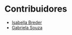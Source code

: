 # Contribuidores

- [Isabella Breder](https://gitlab.com/isabellabreder)
- [Gabriela Souza](https://gitlab.com/gabivsouza)

